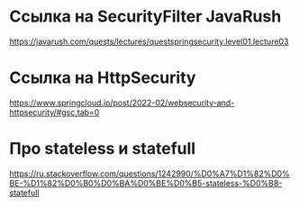 # Ссылка на SecurityFilter JavaRush

<https://javarush.com/quests/lectures/questspringsecurity.level01.lecture03>


# Ссылка на HttpSecurity
<https://www.springcloud.io/post/2022-02/websecurity-and-httpsecurity/#gsc.tab=0>

# Про stateless и statefull
<https://ru.stackoverflow.com/questions/1242990/%D0%A7%D1%82%D0%BE-%D1%82%D0%B0%D0%BA%D0%BE%D0%B5-stateless-%D0%B8-statefull>